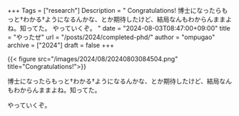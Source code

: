 +++
Tags = ["research"]
Description = " Congratulations!  博士になったらもっと†わかる†ようになるんかな、とか期待したけど、結局なんもわからんままよね。知ってた。  やっていくぞ。 "
date = "2024-08-03T08:47:00+09:00"
title = "やったぜ"
url = "/posts/2024/completed-phd/"
author = "ompugao"
archive = ["2024"]
draft = false
+++

<body>
{{< figure src="/images/2024/08/20240803084504.png" title="Congratulations!">}}

<p>博士になったらもっと†わかる†ようになるんかな、とか期待したけど、結局なんもわからんままよね。知ってた。</p>

<p>やっていくぞ。</p>
</body>
